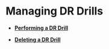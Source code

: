 # Managing DR Drills<a name="sdrs_ug_dr_0000"></a>

-   **[Performing a DR Drill](performing-a-dr-drill-1.md)**  

-   **[Deleting a DR Drill](deleting-a-dr-drill.md)**  


